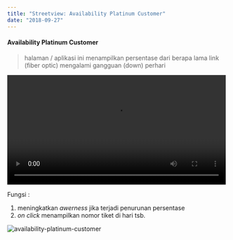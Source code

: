 ```yaml
---
title: "Streetview: Availability Platinum Customer"
date: "2018-09-27"
---
```


#### Availability Platinum Customer

> halaman / aplikasi ini menampilkan persentase dari berapa lama link (fiber optic) mengalami gangguan (down) perhari

<video controls width="100%">
    <source src="/images/portofolio/streetview-availability-platinum-customer/availability-platinum-customer.webm" type="video/webm">
</video>

Fungsi :
1. meningkatkan _awerness_ jika terjadi penurunan persentase
2. _on click_ menampilkan nomor tiket di hari tsb.

![availability-platinum-customer](/images/portofolio/streetview-availability-platinum-customer/availability-platinum-customer.png)
